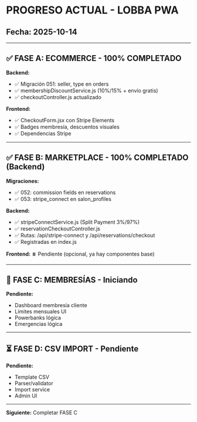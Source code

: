 # PROGRESO ACTUAL - LOBBA PWA
## Fecha: 2025-10-14

---

## ✅ FASE A: ECOMMERCE - 100% COMPLETADO

**Backend:**
- ✅ Migración 051: seller, type en orders
- ✅ membershipDiscountService.js (10%/15% + envío gratis)
- ✅ checkoutController.js actualizado

**Frontend:**
- ✅ CheckoutForm.jsx con Stripe Elements
- ✅ Badges membresía, descuentos visuales
- ✅ Dependencias Stripe

---

## ✅ FASE B: MARKETPLACE - 100% COMPLETADO (Backend)

**Migraciones:**
- ✅ 052: commission fields en reservations
- ✅ 053: stripe_connect en salon_profiles

**Backend:**
- ✅ stripeConnectService.js (Split Payment 3%/97%)
- ✅ reservationCheckoutController.js
- ✅ Rutas: /api/stripe-connect y /api/reservations/checkout
- ✅ Registradas en index.js

**Frontend:** ⏸️ Pendiente (opcional, ya hay componentes base)

---

## 🔨 FASE C: MEMBRESÍAS - Iniciando

**Pendiente:**
- Dashboard membresía cliente
- Límites mensuales UI
- Powerbanks lógica
- Emergencias lógica

---

## ⏳ FASE D: CSV IMPORT - Pendiente

**Pendiente:**
- Template CSV
- Parser/validator
- Import service
- Admin UI

---

**Siguiente:** Completar FASE C
